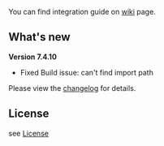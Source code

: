 You can find integration guide on [wiki](https://loopme-ltd.gitbook.io/docs-public/loopme-ios-sdk) page.

## What's new ##

**Version 7.4.10**

- Fixed Build issue: can't find import path

Please view the [changelog](CHANGELOG.md) for details.

## License ##

see [License](LICENSE.md)
